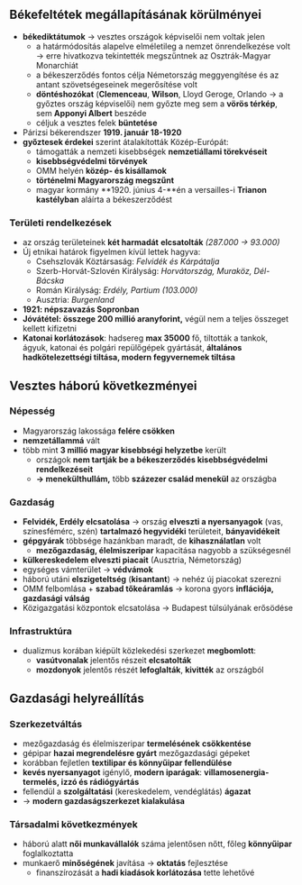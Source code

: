 ## Békefeltétek megállapításának körülményei
- **békediktátumok** → vesztes országok képviselői nem voltak jelen
	- a határmódosítás alapelve elméletileg a nemzet önrendelkezése volt -> erre hivatkozva tekintették megszűntnek az Osztrák-Magyar Monarchiát
	- a békeszerződés fontos célja Németország meggyengítése és az antant szövetségeseinek megerősítése volt
    - **döntéshozókat** (**Clemenceau**, **Wilson**, Lloyd Geroge, Orlando -> a győztes ország képviselői) nem győzte meg sem a **vörös térkép**, sem **Apponyi Albert** beszéde
    - céljuk a vesztes felek **büntetése**
- Párizsi békerendszer **1919. január 18-1920**
- **győztesek érdekei** szerint átalakították Közép-Európát:
    - támogatták a nemzeti kisebbségek **nemzetiállami törekvéseit**
    - **kisebbségvédelmi törvények**
    - OMM helyén **közép- és kisállamok**
    - **történelmi Magyarország megszűnt**
    - magyar kormány **1920. június 4-**én a versailles-i **Trianon kastélyban** aláírta a békeszerződést
### Területi rendelkezések
- az ország területeinek **két harmadát** **elcsatolták** _(287.000 → 93.000)_
- Új etnikai határok figyelmen kívül lettek hagyva:
    - Csehszlovák Köztársaság: _Felvidék és Kárpátalja_
    - Szerb-Horvát-Szlovén Királyság: _Horvátország, Muraköz, Dél-Bácska_
    - Román Királyság: _Erdély, Partium (103.000)_
    - Ausztria: _Burgenland_
- **1921: népszavazás Sopronban**
- **Jóvátétel: összege 200 millió aranyforint,** végül nem a teljes összeget kellett kifizetni
- **Katonai korlátozások**: hadsereg **max 35000** fő, tiltották a tankok, ágyuk, katonai és polgári repülőgépek gyártását, **általános hadkötelezettségi tiltása, modern fegyvernemek tiltása**
## Vesztes háború következményei
### Népesség
- Magyarország lakossága **felére csökken**
- **nemzetállammá** vált
- több mint **3 millió magyar kisebbségi helyzetbe** került
    - országok **nem tartják be a békeszerződés kisebbségvédelmi rendelkezéseit**
    - **→ menekülthullám,** több **százezer család menekül** az országba
### Gazdaság
- **Felvidék, Erdély elcsatolása** → ország **elveszti a nyersanyagok** (vas, színesfémérc, szén) **tartalmazó hegyvidéki** területeit, **bányavidékeit**
- **gépgyárak** többsége hazánkban maradt, de **kihasználatlan** volt
    - **mezőgazdaság, élelmiszeripar** kapacitása nagyobb a szükségesnél
- **külkereskedelem elveszti piacait** (Ausztria, Németország)
- egységes vámterület → **védvámok**
- háború utáni **elszigeteltség** (**kisantant**) → nehéz új piacokat szerezni
- OMM felbomlása + **szabad tőkeáramlás** → korona gyors **inflációja, gazdasági válság**
- Közigazgatási központok elcsatolása → Budapest túlsúlyának erősödése
### Infrastruktúra
- dualizmus korában kiépült közlekedési szerkezet **megbomlott**:
    - **vasútvonalak** jelentős részeit **elcsatolták**
    - **mozdonyok** jelentős részét **lefoglalták**, **kivitték** az országból
## Gazdasági helyreállítás
### Szerkezetváltás
- mezőgazdaság és élelmiszeripar **termelésének** **csökkentése**
- gépipar **hazai megrendelésre gyárt** mezőgazdasági gépeket
- korábban fejletlen **textilipar és könnyűipar fellendülése**
- **kevés nyersanyagot** igénylő, **modern iparágak**: **villamosenergia-termelés, izzó és rádiógyártás**
- fellendül a **szolgáltatási** (kereskedelem, vendéglátás) **ágazat**
- → **modern gazdaságszerkezet kialakulása**
### Társadalmi következmények
- háború alatt **női munkavállalók** száma jelentősen nőtt, főleg **könnyűipar** foglalkoztatta
- munkaerő **minőségének** javítása → **oktatás** fejlesztése
    - finanszírozását a **hadi kiadások korlátozása** tette lehetővé